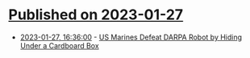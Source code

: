 # [Published on 2023-01-27](index.md)

* [2023-01-27, 16:36:00](https://soylentnews.org/article.pl?sid=23/01/26/162241&from=rss) - [US Marines Defeat DARPA Robot by Hiding Under a Cardboard Box](https://soylentnews.org/article.pl?sid=23/01/26/162241&from=rss)
